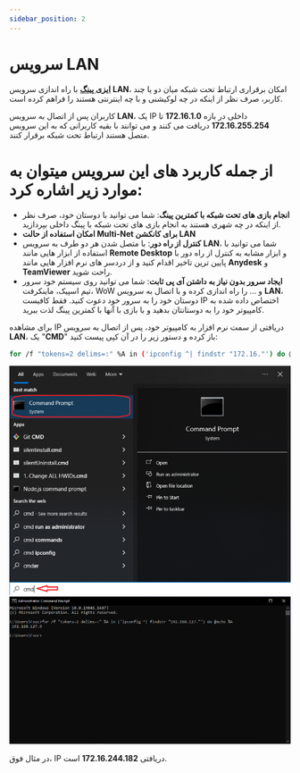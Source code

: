 ```yaml
---
sidebar_position: 2
---
```



# سرویس LAN

**[ایزی پینگ](https://ezping.ir/ )** با راه اندازی سرویس **LAN**، امکان برقراری ارتباط تحت شبکه میان دو یا چند کاربر، صرف نظر از اینکه در چه لوکیشنی و با چه اینترنتی هستند را فراهم کرده است.

کاربران پس از اتصال به سرویس **LAN**، یک IP داخلی در بازه **172.16.1.0** تا **172.16.255.254** دریافت می کنند و می توانند با بقیه کاربرانی که به این سرویس متصل هستند ارتباط تحت شبکه برقرار کنند.

# از جمله کاربرد های این سرویس میتوان به موارد زیر اشاره کرد:

- **انجام بازی های تحت شبکه با کمترین پینگ**: شما می توانید با دوستان خود، صرف نظر از اینکه در چه شهری هستند به انجام بازی های تحت شبکه با پینگ داخلی بپردازید.
- **امکان استفاده از حالت Multi-Net  برای کانکشن LAN**
- **کنترل از راه دور**: با متصل شدن هر دو طرف به سرویس **LAN**، شما می توانید با استفاده از ابزار هایی مانند **Remote Desktop** و ابزار مشابه به کنترل از راه دور با پایین ترین تاخیر اقدام کنید و از دردسر های نرم افزار هایی مانند **Anydesk** و **TeamViewer** راحت شوید.
- **ایجاد سرور بدون نیاز به داشتن آی پی ثابت**: شما می توانید روی سیستم خود سرور تیم اسپیک، ماینکرفت، WoW و ... را راه اندازی کرده و با اتصال به سرویس **LAN**، دوستان خود را به سرور خود دعوت کنید. فقط کافیست IP اختصاص داده شده به کامپیوتر خود را به دوستانتان بدهید و با بازی با آنها با کمترین پینگ لذت ببرید.




برای مشاهده IP دریافتی از سمت نرم افزار به کامپیوتر خود، پس از اتصال به سرویس **LAN**، یک "**CMD**" باز کرده و دستور زیر را در آن کپی پیست کنید:


```bash
for /f "tokens=2 delims=:" %A in ('ipconfig ^| findstr "172.16."') do @echo %A
```

![winver-run](./img/searchcmd.png) ![winver-run](./img/cmdlanip.png)

در مثال فوق، IP دریافتی **172.16.244.182** است.
